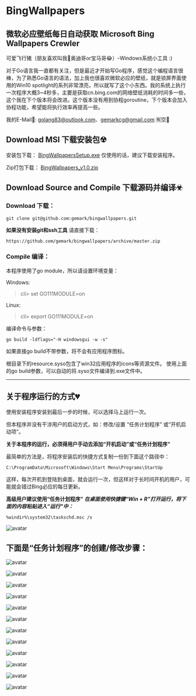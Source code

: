 # BingWallpapers
微软必应壁纸每日自动获取
Microsoft Bing Wallpapers Crewler
---

可爱飞行猪（朋友喜欢叫我🚗奥迪哥or宝马哥😂）-Windows系统小工具 :) 

对于Go语言我一直都有关注，但是最近才开始写Go程序，感觉这个编程语言很棒，为了熟悉Go语言的语法，加上我也很喜欢微软必应的壁纸，就是锁屏界面使用的Win10 spotlight的系列非常漂亮，所以就写了这个小东西。我的系统上执行一次程序大概3~4秒多，主要是获取cn.bing.com的网络壁纸消耗的时间多一些，这个我在下个版本将会改进。这个版本没有用到协程goroutine，下个版本会加入协程功能，希望能将执行效率再提高一些。

我的E-Mail📲: <golang83@outlook.com>、<gemarkcg@gmail.com> 🈶🈳💬

## Download MSI 下载安装包☢
安装包下载：
[BingWallpapersSetup.exe](https://github.com/gemark/bingwallpapers/releases/download/v0.1.0/BingWallpapersSetup.exe) 仅使用的话，建议下载安装程序。

Zip打包下载：
[BingWallpapers_v1.0.zip](https://github.com/gemark/bingwallpapers/releases/download/v0.1.0/BingWallpapers_v1.0.zip)

## Download Source and Compile 下载源码并编译☣
### Download 下载：
```shell
git clone git@github.com:gemark/bingwallpapers.git
```
**如果没有安装git和ssh工具**
请直接下载：
```shell
https://github.com/gemark/bingwallpapers/archive/master.zip
```
### Compile 编译：
本程序使用了go module，所以请设置环境变量：

Windows:
> cli> set GO111MODULE=on

Linux:
> cli> export GO111MODULE=on

编译命令与参数：
```
go build -ldflags="-H windowsgui -w -s"
```
如果直接go build不带参数，将不会有应用程序图标。

根目录下的resource.syso包含了win32应用程序的icons等资源文件。
使用上面的go build参数，可以自动的将.syso文件编译到.exe文件中。

---

## 关于程序运行的方式💔
使用安装程序安装到最后一步的时候，可以选择马上运行一次。

但本程序并没有干涉用户的启动方式，如：修改/设置 “任务计划程序” 或“开机启动项”。

**关于本程序的运行，必须得用户手动去添加“开机启动”或“任务计划程序”**

最简单的方法是，将程序安装后的快捷方式复制一份到下面这个路径中：
```
C:\ProgramData\Microsoft\Windows\Start Menu\Programs\StartUp
```
这样，每次开机到登陆到桌面，就会运行一次，但这样对于长时间开机的用户，可能就会错过Bing必应的每日更新。

**高级用户建议使用“任务计划程序”**
***在桌面使用快捷键“Win + R”打开运行，将下面的内容粘贴进入“运行”中：***
```
%windir%\system32\taskschd.msc /s
```
![avatar](https://github.com/gemark/bingwallpapers/blob/DocScreenShot/doc_screenshot/doc00.png)

## 下面是“任务计划程序”的创建/修改步骤：
![avatar](https://github.com/gemark/bingwallpapers/blob/DocScreenShot/doc_screenshot/doc01.png)

![avatar](https://github.com/gemark/bingwallpapers/blob/DocScreenShot/doc_screenshot/doc02.png)

![avatar](https://github.com/gemark/bingwallpapers/blob/DocScreenShot/doc_screenshot/doc03.png)

![avatar](https://github.com/gemark/bingwallpapers/blob/DocScreenShot/doc_screenshot/doc04.png)

![avatar](https://github.com/gemark/bingwallpapers/blob/DocScreenShot/doc_screenshot/doc05.png)

![avatar](https://github.com/gemark/bingwallpapers/blob/DocScreenShot/doc_screenshot/doc06.png)

![avatar](https://github.com/gemark/bingwallpapers/blob/DocScreenShot/doc_screenshot/doc07.png)

![avatar](https://github.com/gemark/bingwallpapers/blob/DocScreenShot/doc_screenshot/doc08.png)

![avatar](https://github.com/gemark/bingwallpapers/blob/DocScreenShot/doc_screenshot/doc09.png)

![avatar](https://github.com/gemark/bingwallpapers/blob/DocScreenShot/doc_screenshot/doc10.png)

![avatar](https://github.com/gemark/bingwallpapers/blob/DocScreenShot/doc_screenshot/doc11.png)

![avatar](https://github.com/gemark/bingwallpapers/blob/DocScreenShot/doc_screenshot/doc12.png)
